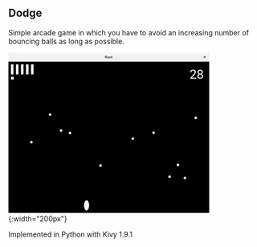 ## Dodge

Simple arcade game in which you have to avoid an increasing number of bouncing balls as long as possible.

![Dodge](img/dodge.png){:width="200px"}

Implemented in Python with Kivy 1.9.1
